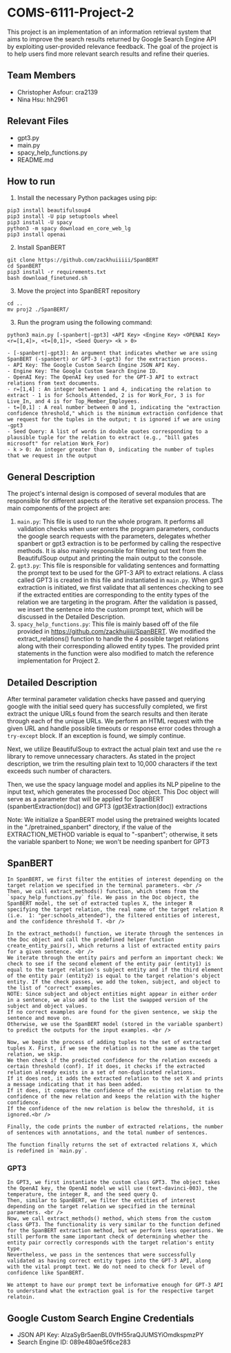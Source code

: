 # COMS-6111-Project-2

This project is an implementation of an information retrieval system that aims to improve the search results returned by Google Search Engine API by exploiting user-provided relevance feedback. The goal of the project is to help users find more relevant search results and refine their queries.

## Team Members
- Christopher Asfour: cra2139
- Nina Hsu: hh2961

## Relevant Files
- gpt3.py
- main.py
- spacy_help_functions.py
- README.md

## How to run
1. Install the necessary Python packages using pip:
```
pip3 install beautifulsoup4
pip3 install -U pip setuptools wheel
pip3 install -U spacy
python3 -m spacy download en_core_web_lg
pip3 install openai
```

2. Install SpanBERT
```
git clone https://github.com/zackhuiiiii/SpanBERT
cd SpanBERT
pip3 install -r requirements.txt
bash download_finetuned.sh
```

3. Move the project into SpanBERT repository
```
cd ..
mv proj2 ./SpanBERT/
```

3. Run the program using the following command:
```
python3 main.py [-spanbert|-gpt3] <API Key> <Engine Key> <OPENAI Key> <r=[1,4]>, <t=[0,1]>, <Seed Query> <k > 0>
```
    - [-spanbert|-gpt3]: An argument that indicates whether we are using SpanBERT (-spanbert) or GPT-3 (-gpt3) for the extraction process.
    - API Key: The Google Custom Search Engine JSON API Key.
    - Engine Key: The Google Custom Search Engine ID.
    - OpenAI Key: The OpenAI key used for the GPT-3 API to extract relations from text documents.
    - r=[1,4] : An integer between 1 and 4, indicating the relation to extract - 1 is for Schools_Attended, 2 is for Work_For, 3 is for Live_In, and 4 is for Top_Member_Employees.
    - t=[0,1] : A real number between 0 and 1, indicating the "extraction confidence threshold," which is the minimum extraction confidence that we request for the tuples in the output; t is ignored if we are using -gpt3
    - Seed Query: A list of words in double quotes corresponding to a plausible tuple for the relation to extract (e.g., "bill gates microsoft" for relation Work_For)
    - k > 0: An integer greater than 0, indicating the number of tuples that we request in the output

## General Description

The project's internal design is composed of several modules that are responsible for different aspects of the iterative set expansion process. The main components of the project are:

1. `main.py`: This file is used to run the whole program. It performs all validation checks when user enters the program parameters, conducts the google search requests with the parameters, delegates whether spanbert or gpt3 extraction is to be performed by calling the respective methods. It is also mainly responsible for filtering out text from the BeautifulSoup output and printing the main output to the console.
2. `gpt3.py`: This file is responsible for validating sentences and formatting the prompt text to be used for the GPT-3 API to extract relations. A class called GPT3 is created in this file and instantiated in `main.py`. When gpt3 extraction is initiated, we first validate that all sentences checking to see if the extracted entities are corresponding to the entity types of the relation we are targeting in the program. After the validation is passed, we insert the sentence into the custom prompt text, which will be discussed in the Detailed Description. 
3. `spacy_help_functions.py`: This file is mainly based off of the file provided in https://github.com/zackhuiiiii/SpanBERT. We modified the extract_relations() function to handle the 4 possible target relations along with their corresponding allowed entity types. The provided print statements in the function were also modified to match the reference implementation for Project 2.

## Detailed Description

After terminal parameter validation checks have passed and querying google with the initial seed query has successfully completed, we first extract the unique URLs found from the search results and then iterate through each of the unique URLs. 
We perform an HTML request with the given URL and handle possible timeouts or response error codes through a `try-except` block. If an exception is found, we simply continue.

Next, we utilize BeautifulSoup to extract the actual plain text and use the `re` library to remove unnecessary characters. As stated in the project description, we trim the resulting plain text to 10,000 characters if the text exceeds such number of characters.

Then, we use the spacy language model and applies its NLP pipeline to the input text, which generates the processed Doc object.
This Doc object will serve as a parameter that will be applied for SpanBERT (spanbertExtraction(doc)) and GPT3 (gpt3Extraction(doc)) extractions

Note: We initialize a SpanBERT model using the pretrained weights located in the "./pretrained_spanbert" directory, if the value of the EXTRACTION_METHOD variable is equal to "-spanbert"; otherwise, it sets the variable spanbert to None; we won't be needing spanbert for GPT3


## SpanBERT
    In SpanBERT, we first filter the entities of interest depending on the target relation we specified in the terminal parameters. <br />
    Then, we call extract_methods() function, which stems from the `spacy_help_functions.py` file. We pass in the Doc object, the SpanBERT model, the set of extracted tuples X, the integer R specifying the target relation, the real name of the target relation R (i.e.  1: "per:schools_attended"), the filtered entities of interest, and the confidence threshold T. <br />

    In the extract_methods() function, we iterate through the sentences in the Doc object and call the predefined helper function create_entity_pairs(), which returns a list of extracted entity pairs for a given sentence. <br />
    We iterate through the entity pairs and perform an important check: We check to see if the second element of the entity pair (entity1) is equal to the target relation's subject entity and if the third element of the entity pair (entity2) is equal to the target relation's object entity. If the check passes, we add the token, subject, and object to the list of "correct" examples. 
    NOTE: Since subject and object entities might appear in either order in a sentence, we also add to the list the swapped version of the subject and object values. 
    If no correct examples are found for the given sentence, we skip the sentence and move on. 
    Otherwise, we use the SpanBERT model (stored in the variable spanbert) to predict the outputs for the input examples. <br />

    Now, we begin the process of adding tuples to the set of extracted tuples X. First, if we see the relation is not the same as the target relation, we skip. 
    We then check if the predicted confidence for the relation exceeds a certain threshold (conf). If it does, it checks if the extracted relation already exists in a set of non-duplicated relations.
    If it does not, it adds the extracted relation to the set X and prints a message indicating that it has been added. 
    If it does, it compares the confidence of the existing relation to the confidence of the new relation and keeps the relation with the higher confidence.
    If the confidence of the new relation is below the threshold, it is ignored.<br />

    Finally, the code prints the number of extracted relations, the number of sentences with annotations, and the total number of sentences. 
    
    The function finally returns the set of extracted relations X, which is redefined in `main.py`. 

### GPT3
    In GPT3, we first instantiate the custom class GPT3. The object takes the OpenAI key, the OpenAI model we will use (text-davinci-003), the temperature, the integer R, and the seed query Q. 
    Then, similar to SpanBERT, we filter the entities of interest depending on the target relation we specified in the terminal parameters. <br />
    Now, we call extract_methods() method, which stems from the custom class GPT3. The functionality is very similar to the function defined for the SpanBERT extraction method, but we perform less operations. We still perform the same important check of determining whether the entity pair correctly corresponds with the target relation's entity type. 
    Nevertheless, we pass in the sentences that were successfully validated as having correct entity types into the GPT-3 API, along with the vital prompt text. We do not need to check for level of confidence like SpanBERT.

    We attempt to have our prompt text be informative enough for GPT-3 API to understand what the extraction goal is for the respective target relatoin. 










## Google Custom Search Engine Credentials
- JSON API Key: AIzaSyBr5aenBL0VfH55raQJUMSYiOmdkspmzPY
- Search Engine ID: 089e480ae5f6ce283

